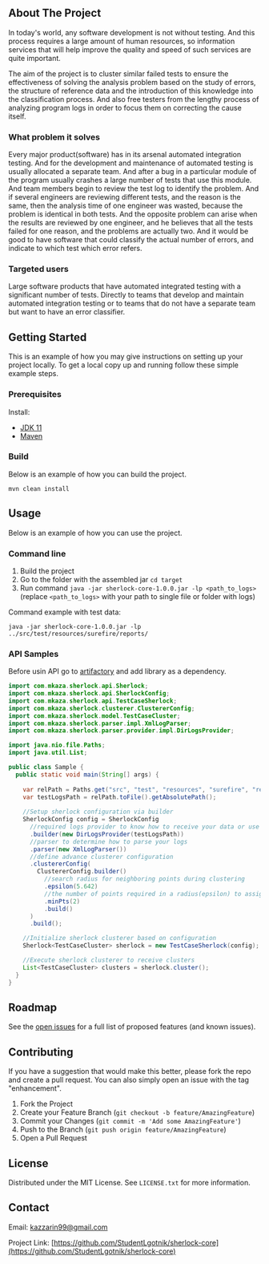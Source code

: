 <!-- ABOUT THE PROJECT -->
## About The Project
In today's world, any software development is not without testing. 
And this process requires a large amount of human resources, 
so information services that will help improve the quality and speed of such services are quite important.

The aim of the project is to cluster similar failed tests to ensure the effectiveness of solving the analysis problem based on the study of errors, 
the structure of reference data and the introduction of this knowledge into the classification process. 
And also free testers from the lengthy process of analyzing program logs in order to focus them on correcting the cause itself.

### What problem it solves
Every major product(software) has in its arsenal automated integration testing. 
And for the development and maintenance of automated testing is usually allocated a separate team. 
And after a bug in a particular module of the program usually crashes a large number of tests that use this module. 
And team members begin to review the test log to identify the problem. 
And if several engineers are reviewing different tests, and the reason is the same, 
then the analysis time of one engineer was wasted, because the problem is identical in both tests. 
And the opposite problem can arise when the results are reviewed by one engineer, 
and he believes that all the tests failed for one reason, and the problems are actually two. 
And it would be good to have software that could classify the actual number of errors, and indicate to which test which error refers.

### Targeted users
Large software products that have automated integrated testing with a significant number of tests. 
Directly to teams that develop and maintain automated integration testing or to teams that do not have a separate team but want to have an error classifier.


<!-- GETTING STARTED -->
## Getting Started

This is an example of how you may give instructions on setting up your project locally.
To get a local copy up and running follow these simple example steps.

### Prerequisites
Install:
* [JDK 11](https://www.oracle.com/java/technologies/javase/jdk11-archive-downloads.html)
* [Maven](https://maven.apache.org/install.html)

### Build

Below is an example of how you can build the project.

```shell
mvn clean install
```


<!-- USAGE EXAMPLES -->
## Usage

Below is an example of how you can use the project.

### Command line

1. Build the project
2. Go to the folder with the assembled jar `cd target`
3. Run command `java -jar sherlock-core-1.0.0.jar -lp <path_to_logs>`(replace `<path_to_logs>` with your path to single file or folder with logs)

Command example with test data: 

`java -jar sherlock-core-1.0.0.jar -lp ../src/test/resources/surefire/reports/` 

### API Samples

Before usin API go to [artifactory](https://mkaza.jfrog.io/ui/repos/tree/General/sherlock%2Fcom%2Fmkaza%2Fsherlock%2Fsherlock-core%2F1.0.0%2Fsherlock-core-1.0.0.jar)
and add library as a dependency.

```java
import com.mkaza.sherlock.api.Sherlock;
import com.mkaza.sherlock.api.SherlockConfig;
import com.mkaza.sherlock.api.TestCaseSherlock;
import com.mkaza.sherlock.clusterer.ClustererConfig;
import com.mkaza.sherlock.model.TestCaseCluster;
import com.mkaza.sherlock.parser.impl.XmlLogParser;
import com.mkaza.sherlock.parser.provider.impl.DirLogsProvider;

import java.nio.file.Paths;
import java.util.List;

public class Sample {
  public static void main(String[] args) {
      
    var relPath = Paths.get("src", "test", "resources", "surefire", "reports");
    var testLogsPath = relPath.toFile().getAbsolutePath();  
      
    //Setup sherlock configuration via builder
    SherlockConfig config = SherlockConfig
      //required logs provider to know how to receive your data or use default one(FileLogsProvider or DirLogsProvider)
      .builder(new DirLogsProvider(testLogsPath))
      //parser to determine how to parse your logs
      .parser(new XmlLogParser())
      //define advance clusterer configuration
      .clustererConfig(
        ClustererConfig.builder()
          //search radius for neighboring points during clustering
          .epsilon(5.642)
          //the number of points required in a radius(epsilon) to assign a point to a cluster
          .minPts(2)
          .build()
      )
      .build();

    //Initialize sherlock clusterer based on configuration
    Sherlock<TestCaseCluster> sherlock = new TestCaseSherlock(config);

    //Execute sherlock clusterer to receive clusters
    List<TestCaseCluster> clusters = sherlock.cluster();
  }
}
```

<!-- ROADMAP -->
## Roadmap

See the [open issues](https://github.com/StudentLgotnik/sherlock-core/issues) for a full list of proposed features (and known issues). 

<!-- CONTRIBUTING -->
## Contributing

If you have a suggestion that would make this better, please fork the repo and create a pull request. You can also simply open an issue with the tag "enhancement".

1. Fork the Project
2. Create your Feature Branch (`git checkout -b feature/AmazingFeature`)
3. Commit your Changes (`git commit -m 'Add some AmazingFeature'`)
4. Push to the Branch (`git push origin feature/AmazingFeature`)
5. Open a Pull Request


<!-- LICENSE -->
## License

Distributed under the MIT License. See `LICENSE.txt` for more information.


<!-- CONTACT -->
## Contact

Email: kazzarin99@gmail.com

Project Link: [https://github.com/StudentLgotnik/sherlock-core](https://github.com/StudentLgotnik/sherlock-core)
